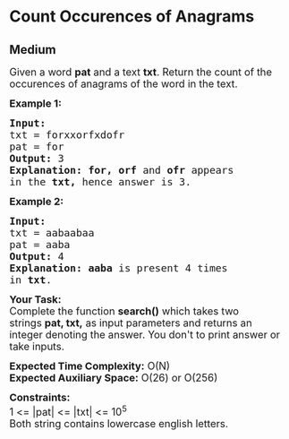 # Count Occurences of Anagrams
## Medium
<div class="problems_problem_content__Xm_eO"><p><span style="font-size:18px">Given a word <strong>pat</strong>&nbsp;and a text <strong>txt</strong>. Return the count of the occurences of anagrams of the word in the text.</span></p>

<p><span style="font-size:18px"><strong>Example 1:</strong></span></p>

<pre><span style="font-size:18px"><strong>Input:
</strong>txt = forxxorfxdofr
pat = for
<strong>Output:</strong> 3
<strong>Explanation:</strong> <strong>for, orf</strong> and <strong>ofr </strong>appears
in the <strong>txt, </strong>hence answer is 3.
</span></pre>

<p><span style="font-size:18px"><strong>Example 2:</strong></span></p>

<pre><span style="font-size:18px"><strong>Input:
</strong>txt = aabaabaa
pat = aaba
<strong>Output:</strong> 4
<strong>Explanation:</strong>&nbsp;<strong>aaba</strong> is present 4 times
in <strong>txt</strong>.
</span></pre>

<p><span style="font-size:18px"><strong>Your Task:</strong><br>
Complete the function <strong>search()</strong>&nbsp;which takes two strings&nbsp;<strong>pat, txt,</strong>&nbsp;as input parameters&nbsp;and returns an integer&nbsp;denoting the answer.&nbsp;You don't to print answer or take inputs.</span></p>

<p><span style="font-size:18px"><strong>Expected Time Complexity:</strong>&nbsp;O(N)<br>
<strong>Expected Auxiliary Space:</strong>&nbsp;O(26) or O(256)</span></p>

<p><span style="font-size:18px"><strong>Constraints:</strong><br>
1 &lt;=&nbsp;|pat| &lt;= |txt|&nbsp;&lt;= 10<sup>5</sup><br>
Both string contains lowercase english letters.</span></p>

<p>&nbsp;</p>
</div>